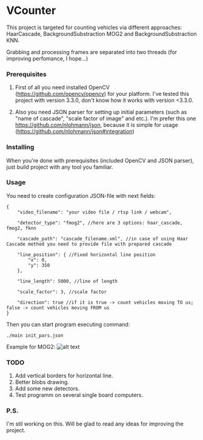 # VCounter
This project is targeted for counting vehicles via different approaches: HaarCascade, BackgroundSubstraction MOG2 and BackgroundSubstraction KNN.

Grabbing and processing frames are separated into two threads (for improving perfomance, I hope...)

### Prerequisites
1) First of all you need installed OpenCV (https://github.com/opencv/opencv) for your platform. I've tested this project with version 3.3.0, don't know how it works with version <3.3.0.

2) Also you need JSON parser for setting up initial parameters (such as "name of cascade", "scale factor of image" and etc.). I'm prefer this one https://github.com/nlohmann/json, because it is simple for usage (https://github.com/nlohmann/json#integration)

### Installing
When you're done with prerequisites (included OpenCV and JSON parser), just build project with any tool you familiar.

### Usage
You need to create configuration JSON-file with next fields:
```
{
	"video_filename": "your video file / rtsp link / webcam",
  
	"detector_type": "fmog2", //here are 3 options: haar_cascade, fmog2, fknn
  
	"cascade_path": "cascade_filename.xml", //in case of using Haar Cascade method you need to provide file with prepared cascade
  
	"line_position": { //Fixed horizontal line position
		"x": 0,
		"y": 350
	},
  
	"line_length": 5000, //line of length
  
	"scale_factor": 3, //scale factor
  
	"direction": true //if it is true -> count vehicles moving TO us; false -> count vehicles moving FROM us
}
```
Then you can start program executing command:
```
./main init_pars.json
```
Example for MOG2:
![alt text](https://raw.githubusercontent.com/LdDl/vcounter/master/result/img1.png)

### TODO
 1. Add vertical borders for horizontal line.
 2. Better blobs drawing.
 3. Add some new detectors.
 4. Test programm on several single board computers.
 
### P.S.
I'm stil working on this. Will be glad to read any ideas for improving the project.
